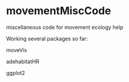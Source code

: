 # movementMiscCode
miscellaneous code for movement ecology help

Working several packages so far:

moveVis

adehabitatHR

ggplot2
